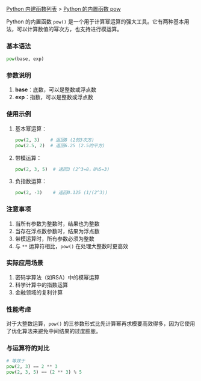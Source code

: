 [Python 内建函数列表](https://xplanc.org/primers/document/zh/02.Python/99.API%20%E5%B8%AE%E5%8A%A9%E6%89%8B%E5%86%8C/00.%E5%86%85%E5%BB%BA%E5%87%BD%E6%95%B0.md) > [Python 的内置函数 pow](https://xplanc.org/primers/document/zh/02.Python/EX.%E5%86%85%E5%BB%BA%E5%87%BD%E6%95%B0/EX.pow.md)

Python 的内置函数 `pow()` 是一个用于计算幂运算的强大工具。它有两种基本用法，可以计算数值的幂次方，也支持进行模运算。

### 基本语法
```python
pow(base, exp)
```

### 参数说明
1. **base**：底数，可以是整数或浮点数
2. **exp**：指数，可以是整数或浮点数

### 使用示例
1. 基本幂运算：
   ```python
   pow(2, 3)    # 返回8 (2的3次方)
   pow(2.5, 2)  # 返回6.25 (2.5的平方)
   ```

2. 带模运算：
   ```python
   pow(2, 3, 5)  # 返回3 (2^3=8，8%5=3)
   ```

3. 负指数运算：
   ```python
   pow(2, -3)    # 返回0.125 (1/(2^3))
   ```

### 注意事项
1. 当所有参数为整数时，结果也为整数
2. 当存在浮点数参数时，结果为浮点数
3. 带模运算时，所有参数必须为整数
4. 与 `**` 运算符相比，`pow()` 在处理大整数时更高效

### 实际应用场景
1. 密码学算法（如RSA）中的模幂运算
2. 科学计算中的指数运算
3. 金融领域的复利计算

### 性能考虑
对于大整数运算，`pow()` 的三参数形式比先计算幂再求模要高效得多，因为它使用了优化算法来避免中间结果的过度膨胀。

### 与运算符的对比
```python
# 等效于
pow(2, 3) == 2 ** 3
pow(2, 3, 5) == (2 ** 3) % 5
```

